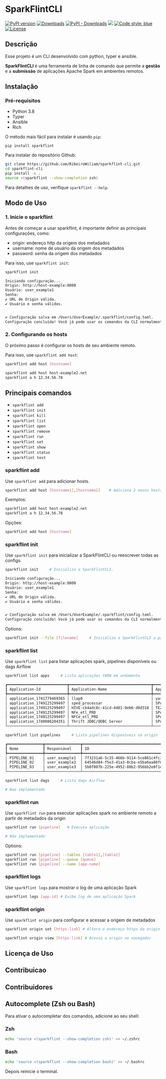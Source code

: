 # SparkFlintCLI

[![PyPI version](https://badge.fury.io/py/spark-submit.svg)](https://badge.fury.io/py/spark-submit)
[![Downloads](https://static.pepy.tech/personalized-badge/spark-submit?period=month&units=international_system&left_color=grey&right_color=green&left_text=total%20downloads)](https://pepy.tech/project/spark-submit)
[![PyPI - Downloads](https://img.shields.io/pypi/dm/spark-submit)](https://pypi.org/project/spark-submit/)
[![](https://img.shields.io/badge/python-3.8+-blue.svg)](https://www.python.org/downloads/)
[![Code style: blue](https://img.shields.io/badge/code%20style-blue-blue.svg)](https://blue.readthedocs.io/)
[![License](https://img.shields.io/badge/License-MIT-blue)](#license "Go to license section")

## Descrição

Esse projeto é um CLI desenvolvido com python, typer e ansible.

**SparkFlintCLI** é uma ferramenta de linha de comando que permite a **gestão** e a **submissão** de aplicações Apache Spark em ambientes remotos.

## Instalação

### Pré-requisitos

- Python 3.8
- Typer
- Ansible
- Rich

O método mais fácil para instalar é usando `pip`:

`pip install sparkflint`

Para instalar do repositório Github:

```bash
git clone https://github.com/RibeiroWiliam/sparkflint-cli.git
cd sparkflint-cli
pip install -e .
source <(sparkflint --show-completion zsh)
```

Para detalhes de uso, verifique `sparkflint --help`.

## Modo de Uso

### 1. Inicie o sparkflint

Antes de começar a usar sparkflint, é importante definir as principais configurações, como:

- origin: endereço http da origem dos metadados
- username: nome de usuário da origem dos metadados
- password: senha da origem dos metadados

Para isso, use `sparkflint init`:

```bash
sparkflint init
```

```bash
Iniciando configuração...
Origin: http://host-example:8000
Usuário: user_example1
Senha:
✔ URL de Origin válida.
✔ Usuário e senha válidos.


✔ Configuração salva em /Users/UserExample/.sparkflint/config.toml.
Configuração concluída! Você já pode usar os comandos da CLI normalmente.
```

### 2. Configurando os hosts

O próximo passo é configurar os hosts de seu ambiente remoto.

Para isso, use `sparkflint add host`:

```bash
sparkflint add host [hostname]
```

```bash
sparkflint add host host-example2.net
sparkflint a h 12.34.56.78
```

## Principais comandos

- `sparkflint add`
- `sparkflint init`
- `sparkflint kill`
- `sparkflint list`
- `sparkflint open`
- `sparkflint remove`
- `sparkflint run`
- `sparkflint set`
- `sparkflint show`
- `sparkflint status`
- `sparkflint test`

### sparkflint add

Use `sparkflint add` para adicionar hosts.

```bash
sparkflint add host [hostname1],[hostname2]    # Adiciona 2 novos hosts
```

Exemplos:

```bash
sparkflint add host host-example2.net
sparkflint a h 12.34.56.78
```

Opções:

```bash
sparkflint add host [hostname]
```

### sparkflint init

Use `sparkflint init` para inicializar a SparkFlintCLI ou reescrever todas as configs.

```bash
sparkflint init     # Inicializa a SparkFlintCLI.
```

```bash
Iniciando configuração...
Origin: http://host-example:8000
Usuário: user_example1
Senha:
✔ URL de Origin válida.
✔ Usuário e senha válidos.


✔ Configuração salva em /Users/UserExample/.sparkflint/config.toml.
Configuração concluída! Você já pode usar os comandos da CLI normalmente.
```

Options:

```bash
sparkflint init --file [filename]     # Inicializa a SparkFlintCLI a partir de um arquivo de config.
```

### sparkflint list

Use `sparkflint list` para listar aplicações spark, pipelines disponíveis ou dags Airflow

```bash
sparkflint list apps     # Lista aplicações YARN em andamento
```

```bash
┏━━━━━━━━━━━━━━━━━━━━━━━━━━━┳━━━━━━━━━━━━━━━━━━━━━━━━━━━━━━━━━━━━━┳━━━━━━━━━━━━━┳━━━┳━━━━━━┳━━━┳━━━━━━━━┳━━━━┳━━━━━━━━━━━━━━━━━━━━━━━━━━━━━━━━━━━━━┓
┃ Application-Id            ┃ Application-Name                    ┃ Application ┃ U ┃ Queu ┃ S ┃ Final- ┃ Pr ┃ Tracking-URL                        ┃
┡━━━━━━━━━━━━━━━━━━━━━━━━━━━╇━━━━━━━━━━━━━━━━━━━━━━━━━━━━━━━━━━━━━╇━━━━━━━━━━━━━╇━━━╇━━━━━━╇━━━╇━━━━━━━━╇━━━━╇━━━━━━━━━━━━━━━━━━━━━━━━━━━━━━━━━━━━━┩
│ application_1741779469365 │ llap0                               │ yarn-servic │ h │ defa │ R │ UNDEFI │ 10 │ N/A                                 │
│ application_1749125299497 │ sped_processar                      │ SPARK       │ a │ work │ R │ UNDEFI │ 10 │ http://WN04-SEPLAD.fazenda.net:3555 │
│ application_1749125299497 │ HIVE-cb4adc8c-41cd-4401-9eb6-d8d318 │ TEZ         │ h │ defa │ R │ UNDEFI │ 0% │ http://WN31-SEPLAD.fazenda.net:4153 │
│ application_1749125299497 │ NFe_etl_PRD                         │ SPARK       │ a │ work │ R │ UNDEFI │ 10 │ http://WN31-SEPLAD.fazenda.net:3733 │
│ application_1749125299497 │ NFCe_etl_PRD                        │ SPARK       │ a │ work │ R │ UNDEFI │ 10 │ http://red04-seplad.fazenda.net:359 │
│ application_1740086204351 │ Thrift JDBC/ODBC Server             │ SPARK       │ h │ defa │ R │ UNDEFI │ 10 │ http://MN05-SEPLAD.fazenda.net:4040 │
└───────────────────────────┴─────────────────────────────────────┴─────────────┴───┴──────┴───┴────────┴────┴─────────────────────────────────────
```

```bash
sparkflint list pipelines     # Lista pipelines disponíveis na origin
```

```bash
┏━━━━━━━━━━━━━━━━┳━━━━━━━━━━━━━━━━┳━━━━━━━━━━━━━━━━━━━━━━━━━━━━━━━━━━━━━━┳━━━━━━━━━━━━━━━━━━━━━━━━━━━━┳━━━━━━━━━━━━━━━┓
┃ Nome           ┃ Responsável    ┃ ID                                   ┃ Criado em                  ┃ Atualizado em ┃
┡━━━━━━━━━━━━━━━━╇━━━━━━━━━━━━━━━━╇━━━━━━━━━━━━━━━━━━━━━━━━━━━━━━━━━━━━━━╇━━━━━━━━━━━━━━━━━━━━━━━━━━━━╇━━━━━━━━━━━━━━━┩
│ PIPELINE_01    │ user_example1  │ 7f3231a6-5c35-466b-9114-5ce861c4fc3c │ 2025-05-27T17:05:51.533397 │ -             │
│ PIPELINE_02    │ user_example2  │ 64546d84-f5e3-41a3-8cba-e5ba6aa88f8f │ 2025-05-27T17:33:07.875804 │ -             │
│ PIPELINE_03    │ user_example3  │ 5b0f007b-225e-4952-88b2-956bb2e0f1ea │ 2025-05-27T17:34:07.606807 │ -             │
└────────────────┴────────────────┴──────────────────────────────────────┴────────────────────────────┴───────────────┘
```

```bash
sparkflint list dags     # Lista dags Airflow
```

```bash
# Nao implementado
```

### sparkflint run

Use `sparkflint run` para executar aplicações spark no ambiente remoto a partir de metadados da origin

```bash
sparkflint run [pipeline]   # Executa aplicação
```

```bash
# Não implementado
```

Options:

```bash
sparkflint run [pipeline] --tables [table1],[table2]
sparkflint run [pipeline] --queue [queue]
sparkflint run [pipeline] --name [app-name]
```

### sparkflint logs

Use `sparkflint logs` para mostrar o log de uma aplicação Spark

```bash
sparkflint logs [app-id] # Exibe log de uma aplicação Spark
```

### sparkflint origin

Use `sparkflint origin` para configurar e acessar a origem de metadados

```bash
sparkflint origin set [https-link] # Altera o endereço https da origin
```

```bash
sparkflint origin view [https-link] # Acessa a origin no navegador
```

## Licença de Uso

## Contribuicao

## Contribuidores

## Autocomplete (Zsh ou Bash)

Para ativar o autocompletar dos comandos, adicione ao seu shell:

### Zsh

```bash
echo 'source <(sparkflint --show-completion zsh)' >> ~/.zshrc
```

### Bash

```bash
echo 'source <(sparkflint --show-completion bash)' >> ~/.bashrc
```

Depois reinicie o terminal.
